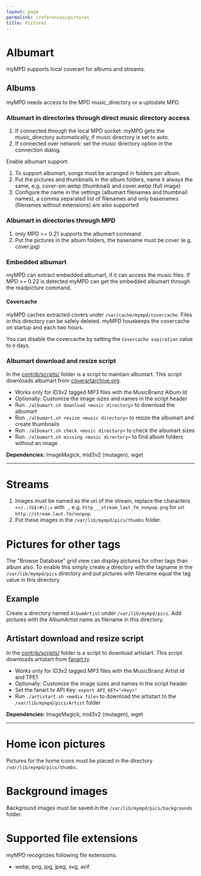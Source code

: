 ```yaml
---
layout: page
permalink: /references/pictures
title: Pictures
---
```


# Albumart

myMPD supports local coverart for albums and streams.

## Albums

myMPD needs access to the MPD music_directory or a uptodate MPD.

### Albumart in directories through direct music directory access

1. If connected through the local MPD socket: myMPD gets the music_directory automatically, if music directory is set to auto.
2. If connected over network: set the music directory option in the connection dialog.

Enable albumart support:

1. To support albumart, songs must be arranged in folders per album.
2. Put the pictures and thumbnails in the album folders, name it always the same, e.g. cover-sm.webp (thumbnail) and cover.webp (full image)
3. Configure the name in the settings (albumart filenames and thumbnail names), a comma separated list of filenames and only basenames (filenames without extensions) are also supported

### Albumart in directories through MPD

1. only MPD >= 0.21 supports the albumart command
2. Put the pictures in the album folders, the basename must be cover (e.g. cover.jpg)

### Embedded albumart

myMPD can extract embedded albumart, if it can access the music files. If MPD >= 0.22 is detected myMPD can get the embedded albumart through the readpicture command.

#### Covercache

myMPD caches extracted covers under `/var/cache/mympd/covercache`. Files in this directory can be safely deleted. myMPD houskeeps the covercache on startup and each two hours.

You can disable the covercache by setting the `Covercache expiration` value to `0` days.

### Albumart download and resize script

In the [contrib/scripts/](https://github.com/jcorporation/myMPD/tree/master/contrib/scripts) folder is a script to maintain albumart. This script downloads albumart from [coverartarchive.org](https://coverartarchive.org/). 

- Works only for ID3v2 tagged MP3 files with the MusicBrainz Album Id
- Optionally: Customize the image sizes and names in the script header
- Run `./albumart.sh download <music directory>` to download the albumart
- Run `./albumart.sh resize <music directory>` to resize the albumart and create thumbnails
- Run `./albumart.sh check <music directory>` to check the albumart sizes
- Run `./albumart.sh missing <music directory>` to find album folders without an image

**Dependencies:** ImageMagick, mid3v2 (mutagen), wget

***

# Streams

1. Images must be named as the uri of the stream, replace the characters `<>/.:?&$!#\|;=` with `_`, e.g. `http___stream_laut_fm_nonpop.png` for uri `http://stream.laut.fm/nonpop`.
2. Put these images in the `/var/lib/mympd/pics/thumbs` folder.

# Pictures for other tags

The "Browse Database" grid view can display pictures for other tags than album also. To enable this simply create a directory with the tagname in the `/var/lib/mympd/pics` directory and put pictures with filename equal the tag value in this directory.

## Example

Create a directory named `AlbumArtist` under `/var/lib/mympd/pics`. Add pictures with the AlbumArtist name as filename in this directory.

## Artistart download and resize script

In the [contrib/scripts/](https://github.com/jcorporation/myMPD/tree/master/contrib/scripts) folder is a script to download artistart. This script downloads artistart from [fanart.tv](https://fanart.tv/). 

- Works only for ID3v2 tagged MP3 files with the MusicBrainz Artist Id and TPE1
- Optionally: Customize the image sizes and names in the script header
- Set the fanart.tv API Key: `export API_KEY="<key>"`
- Run `./artistart.sh <media file>` to download the artistart to the `/var/lib/mympd/pics/Artist` folder

**Dependencies:** ImageMagick, mid3v2 (mutagen), wget

***

# Home icon pictures

Pictures for the home icons must be placed in the directory `/var/lib/mympd/pics/thumbs`.

# Background images

Background images must be saved in the `/var/lib/mympd/pics/backgrounds` folder.

# Supported file extensions

myMPD recognizes following file extensions:

- webp, png, jpg, jpeg, svg, avif
